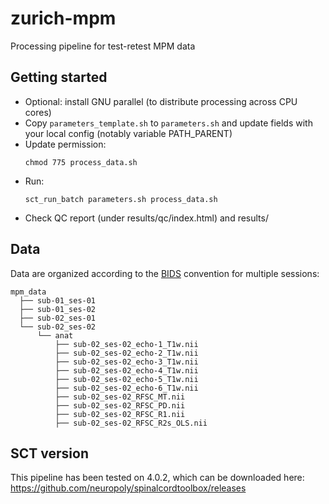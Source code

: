 # zurich-mpm
Processing pipeline for test-retest MPM data

## Getting started

- Optional: install GNU parallel (to distribute processing across CPU cores)
- Copy `parameters_template.sh` to `parameters.sh` and update fields with your local config (notably variable PATH_PARENT)
- Update permission:
  ~~~
  chmod 775 process_data.sh
  ~~~
- Run:
  ~~~
  sct_run_batch parameters.sh process_data.sh
  ~~~
- Check QC report (under results/qc/index.html) and results/

## Data

Data are organized according to the [BIDS](https://bids.neuroimaging.io/) convention for multiple sessions:
~~~
mpm_data
  ├── sub-01_ses-01
  ├── sub-01_ses-02
  ├── sub-02_ses-01
  └── sub-02_ses-02
      └── anat
          ├── sub-02_ses-02_echo-1_T1w.nii
          ├── sub-02_ses-02_echo-2_T1w.nii
          ├── sub-02_ses-02_echo-3_T1w.nii
          ├── sub-02_ses-02_echo-4_T1w.nii
          ├── sub-02_ses-02_echo-5_T1w.nii
          ├── sub-02_ses-02_echo-6_T1w.nii
          ├── sub-02_ses-02_RFSC_MT.nii
          ├── sub-02_ses-02_RFSC_PD.nii
          ├── sub-02_ses-02_RFSC_R1.nii
          ├── sub-02_ses-02_RFSC_R2s_OLS.nii
~~~

## SCT version

This pipeline has been tested on 4.0.2, which can be downloaded here:
https://github.com/neuropoly/spinalcordtoolbox/releases
